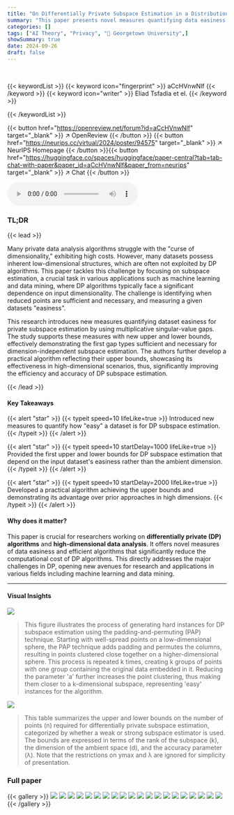 ```yaml
---
title: "On Differentially Private Subspace Estimation in a Distribution-Free Setting"
summary: "This paper presents novel measures quantifying data easiness for DP subspace estimation, supporting them with improved upper and lower bounds and a practical algorithm."
categories: []
tags: ["AI Theory", "Privacy", "🏢 Georgetown University",]
showSummary: true
date: 2024-09-26
draft: false
---
```


<br>

{{< keywordList >}}
{{< keyword icon="fingerprint" >}} aCcHVnwNlf {{< /keyword >}}
{{< keyword icon="writer" >}} Eliad Tsfadia et el. {{< /keyword >}}
 
{{< /keywordList >}}

{{< button href="https://openreview.net/forum?id=aCcHVnwNlf" target="_blank" >}}
↗ OpenReview
{{< /button >}}
{{< button href="https://neurips.cc/virtual/2024/poster/94575" target="_blank" >}}
↗ NeurIPS Homepage
{{< /button >}}{{< button href="https://huggingface.co/spaces/huggingface/paper-central?tab=tab-chat-with-paper&paper_id=aCcHVnwNlf&paper_from=neurips" target="_blank" >}}
↗ Chat
{{< /button >}}



<audio controls>
    <source src="https://ai-paper-reviewer.com/aCcHVnwNlf/podcast.wav" type="audio/wav">
    Your browser does not support the audio element.
</audio>


### TL;DR


{{< lead >}}

Many private data analysis algorithms struggle with the "curse of dimensionality,"  exhibiting high costs. However, many datasets possess inherent low-dimensional structures, which are often not exploited by DP algorithms.  This paper tackles this challenge by focusing on subspace estimation, a crucial task in various applications such as machine learning and data mining, where DP algorithms typically face a significant dependence on input dimensionality. The challenge is identifying when reduced points are sufficient and necessary, and measuring a given datasets "easiness".

This research introduces new measures quantifying dataset easiness for private subspace estimation by using multiplicative singular-value gaps. The study supports these measures with new upper and lower bounds, effectively demonstrating the first gap types sufficient and necessary for dimension-independent subspace estimation.  The authors further develop a practical algorithm reflecting their upper bounds, showcasing its effectiveness in high-dimensional scenarios, thus, significantly improving the efficiency and accuracy of DP subspace estimation.

{{< /lead >}}


#### Key Takeaways

{{< alert "star" >}}
{{< typeit speed=10 lifeLike=true >}} Introduced new measures to quantify how "easy" a dataset is for DP subspace estimation. {{< /typeit >}}
{{< /alert >}}

{{< alert "star" >}}
{{< typeit speed=10 startDelay=1000 lifeLike=true >}} Provided the first upper and lower bounds for DP subspace estimation that depend on the input dataset's easiness rather than the ambient dimension. {{< /typeit >}}
{{< /alert >}}

{{< alert "star" >}}
{{< typeit speed=10 startDelay=2000 lifeLike=true >}} Developed a practical algorithm achieving the upper bounds and demonstrating its advantage over prior approaches in high dimensions. {{< /typeit >}}
{{< /alert >}}

#### Why does it matter?
This paper is crucial for researchers working on **differentially private (DP) algorithms** and **high-dimensional data analysis**. It offers novel measures of data easiness and efficient algorithms that significantly reduce the computational cost of DP algorithms. This directly addresses the major challenges in DP, opening new avenues for research and applications in various fields including machine learning and data mining.

------
#### Visual Insights



![](https://ai-paper-reviewer.com/aCcHVnwNlf/figures_7_1.jpg)

> This figure illustrates the process of generating hard instances for DP subspace estimation using the padding-and-permuting (PAP) technique. Starting with well-spread points on a low-dimensional sphere, the PAP technique adds padding and permutes the columns, resulting in points clustered close together on a higher-dimensional sphere. This process is repeated k times, creating k groups of points with one group containing the original data embedded in it. Reducing the parameter 'a' further increases the point clustering, thus making them closer to a k-dimensional subspace, representing 'easy' instances for the algorithm.





![](https://ai-paper-reviewer.com/aCcHVnwNlf/tables_4_1.jpg)

> This table summarizes the upper and lower bounds on the number of points (n) required for differentially private subspace estimation, categorized by whether a weak or strong subspace estimator is used.  The bounds are expressed in terms of the rank of the subspace (k), the dimension of the ambient space (d), and the accuracy parameter (λ).  Note that the restrictions on ymax and λ are ignored for simplicity of presentation.





### Full paper

{{< gallery >}}
<img src="https://ai-paper-reviewer.com/aCcHVnwNlf/1.png" class="grid-w50 md:grid-w33 xl:grid-w25" />
<img src="https://ai-paper-reviewer.com/aCcHVnwNlf/2.png" class="grid-w50 md:grid-w33 xl:grid-w25" />
<img src="https://ai-paper-reviewer.com/aCcHVnwNlf/3.png" class="grid-w50 md:grid-w33 xl:grid-w25" />
<img src="https://ai-paper-reviewer.com/aCcHVnwNlf/4.png" class="grid-w50 md:grid-w33 xl:grid-w25" />
<img src="https://ai-paper-reviewer.com/aCcHVnwNlf/5.png" class="grid-w50 md:grid-w33 xl:grid-w25" />
<img src="https://ai-paper-reviewer.com/aCcHVnwNlf/6.png" class="grid-w50 md:grid-w33 xl:grid-w25" />
<img src="https://ai-paper-reviewer.com/aCcHVnwNlf/7.png" class="grid-w50 md:grid-w33 xl:grid-w25" />
<img src="https://ai-paper-reviewer.com/aCcHVnwNlf/8.png" class="grid-w50 md:grid-w33 xl:grid-w25" />
<img src="https://ai-paper-reviewer.com/aCcHVnwNlf/9.png" class="grid-w50 md:grid-w33 xl:grid-w25" />
<img src="https://ai-paper-reviewer.com/aCcHVnwNlf/10.png" class="grid-w50 md:grid-w33 xl:grid-w25" />
<img src="https://ai-paper-reviewer.com/aCcHVnwNlf/11.png" class="grid-w50 md:grid-w33 xl:grid-w25" />
<img src="https://ai-paper-reviewer.com/aCcHVnwNlf/12.png" class="grid-w50 md:grid-w33 xl:grid-w25" />
<img src="https://ai-paper-reviewer.com/aCcHVnwNlf/13.png" class="grid-w50 md:grid-w33 xl:grid-w25" />
<img src="https://ai-paper-reviewer.com/aCcHVnwNlf/14.png" class="grid-w50 md:grid-w33 xl:grid-w25" />
<img src="https://ai-paper-reviewer.com/aCcHVnwNlf/15.png" class="grid-w50 md:grid-w33 xl:grid-w25" />
<img src="https://ai-paper-reviewer.com/aCcHVnwNlf/16.png" class="grid-w50 md:grid-w33 xl:grid-w25" />
<img src="https://ai-paper-reviewer.com/aCcHVnwNlf/17.png" class="grid-w50 md:grid-w33 xl:grid-w25" />
<img src="https://ai-paper-reviewer.com/aCcHVnwNlf/18.png" class="grid-w50 md:grid-w33 xl:grid-w25" />
<img src="https://ai-paper-reviewer.com/aCcHVnwNlf/19.png" class="grid-w50 md:grid-w33 xl:grid-w25" />
<img src="https://ai-paper-reviewer.com/aCcHVnwNlf/20.png" class="grid-w50 md:grid-w33 xl:grid-w25" />
{{< /gallery >}}